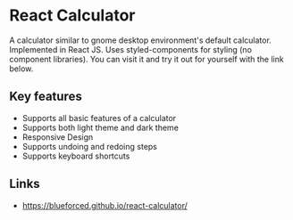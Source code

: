 # React Calculator
A calculator similar to gnome desktop environment's default calculator. Implemented in React JS. 
Uses styled-components for styling (no component libraries).
You can visit it and try it out for yourself with the link below.

## Key features
* Supports all basic features of a calculator
* Supports both light theme and dark theme
* Responsive Design
* Supports undoing and redoing steps
* Supports keyboard shortcuts

## Links
* https://blueforced.github.io/react-calculator/

